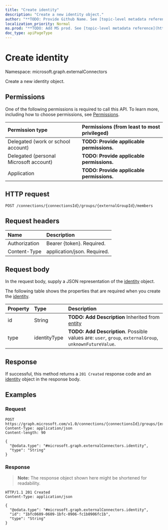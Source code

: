 ```yaml
---
title: "Create identity"
description: "Create a new identity object."
author: "**TODO: Provide Github Name. See [topic-level metadata reference](https://msgo.azurewebsites.net/add/document/guidelines/metadata.html#topic-level-metadata)**"
localization_priority: Normal
ms.prod: "**TODO: Add MS prod. See [topic-level metadata reference](https://msgo.azurewebsites.net/add/document/guidelines/metadata.html#topic-level-metadata)**"
doc_type: apiPageType
---
```


# Create identity
Namespace: microsoft.graph.externalConnectors



Create a new identity object.

## Permissions
One of the following permissions is required to call this API. To learn more, including how to choose permissions, see [Permissions](/graph/permissions-reference).

|Permission type|Permissions (from least to most privileged)|
|:---|:---|
|Delegated (work or school account)|**TODO: Provide applicable permissions.**|
|Delegated (personal Microsoft account)|**TODO: Provide applicable permissions.**|
|Application|**TODO: Provide applicable permissions.**|

## HTTP request

<!-- {
  "blockType": "ignored"
}
-->
``` http
POST /connections/{connectionsId}/groups/{externalGroupId}/members
```

## Request headers
|Name|Description|
|:---|:---|
|Authorization|Bearer {token}. Required.|
|Content-Type|application/json. Required.|

## Request body
In the request body, supply a JSON representation of the [identity](../resources/externalconnectors-identity.md) object.

The following table shows the properties that are required when you create the [identity](../resources/externalconnectors-identity.md).

|Property|Type|Description|
|:---|:---|:---|
|id|String|**TODO: Add Description** Inherited from [entity](../resources/externalconnectors-entity.md)|
|type|identityType|**TODO: Add Description**. Possible values are: `user`, `group`, `externalGroup`, `unknownFutureValue`.|



## Response

If successful, this method returns a `201 Created` response code and an [identity](../resources/externalconnectors-identity.md) object in the response body.

## Examples

### Request
<!-- {
  "blockType": "request",
  "name": "create_identity_from_"
}
-->
``` http
POST https://graph.microsoft.com/v1.0/connections/{connectionsId}/groups/{externalGroupId}/members
Content-Type: application/json
Content-length: 90

{
  "@odata.type": "#microsoft.graph.externalConnectors.identity",
  "type": "String"
}
```


### Response
>**Note:** The response object shown here might be shortened for readability.
<!-- {
  "blockType": "response",
  "truncated": true,
  "@odata.type": "microsoft.graph.externalConnectors.identity"
}
-->
``` http
HTTP/1.1 201 Created
Content-Type: application/json

{
  "@odata.type": "#microsoft.graph.externalConnectors.identity",
  "id": "1bfc0609-0609-1bfc-0906-fc1b0906fc1b",
  "type": "String"
}
```

